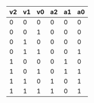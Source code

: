 <!-- SPDX-License-Identifier: zlib-acknowledgement -->
| v2 | v1 | v0 | a2 | a1 | a0 |
|----|----|----|----|----|----|
| 0  | 0  | 0  | 0  | 0  | 0  |
| 0  | 0  | 1  | 0  | 0  | 0  |
| 0  | 1  | 0  | 0  | 0  | 0  |
| 0  | 1  | 1  | 0  | 0  | 1  |
| 1  | 0  | 0  | 0  | 1  | 0  |
| 1  | 0  | 1  | 0  | 1  | 1  |
| 1  | 1  | 0  | 1  | 0  | 1  |
| 1  | 1  | 1  | 1  | 0  | 1  |
